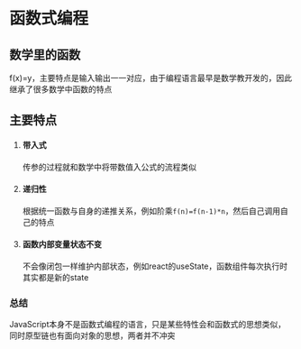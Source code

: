 # 函数式编程

## 数学里的函数

f(x)=y，主要特点是输入输出一一对应，由于编程语言最早是数学教开发的，因此继承了很多数学中函数的特点

## 主要特点

1. #### 带入式

   传参的过程就和数学中将带数值入公式的流程类似

2. #### 递归性

   根据统一函数与自身的递推关系，例如阶乘`f(n)=f(n-1)*n`，然后自己调用自己的特点

3. #### 函数内部变量状态不变

   不会像闭包一样维护内部状态，例如react的useState，函数组件每次执行时其实都是新的state

### 总结

JavaScript本身不是函数式编程的语言，只是某些特性会和函数式的思想类似，同时原型链也有面向对象的思想，两者并不冲突


